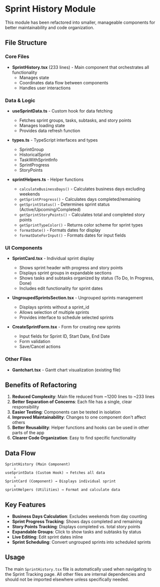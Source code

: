# Sprint History Module

This module has been refactored into smaller, manageable components for better maintainability and code organization.

## File Structure

### Core Files

- **SprintHistory.tsx** (233 lines) - Main component that orchestrates all functionality
  - Manages state
  - Coordinates data flow between components
  - Handles user interactions

### Data & Logic

- **useSprintData.ts** - Custom hook for data fetching
  - Fetches sprint groups, tasks, subtasks, and story points
  - Manages loading state
  - Provides data refresh function
  
- **types.ts** - TypeScript interfaces and types
  - SprintGroup
  - HistoricalSprint
  - TaskWithSprintInfo
  - SprintProgress
  - StoryPoints

- **sprintHelpers.ts** - Helper functions
  - `calculateBusinessDays()` - Calculates business days excluding weekends
  - `getSprintProgress()` - Calculates days completed/remaining
  - `getSprintStatus()` - Determines sprint status (Active/Upcoming/Completed)
  - `getSprintStoryPoints()` - Calculates total and completed story points
  - `getSprintTypeColor()` - Returns color scheme for sprint types
  - `formatDate()` - Formats dates for display
  - `formatDateForInput()` - Formats dates for input fields

### UI Components

- **SprintCard.tsx** - Individual sprint display
  - Shows sprint header with progress and story points
  - Displays sprint groups in expandable sections
  - Shows tasks and subtasks organized by status (To Do, In Progress, Done)
  - Includes edit functionality for sprint dates

- **UngroupedSprintsSection.tsx** - Ungrouped sprints management
  - Displays sprints without a sprint_id
  - Allows selection of multiple sprints
  - Provides interface to schedule selected sprints

- **CreateSprintForm.tsx** - Form for creating new sprints
  - Input fields for Sprint ID, Start Date, End Date
  - Form validation
  - Save/Cancel actions

### Other Files

- **Gantchart.tsx** - Gantt chart visualization (existing file)

## Benefits of Refactoring

1. **Reduced Complexity**: Main file reduced from ~1200 lines to ~233 lines
2. **Better Separation of Concerns**: Each file has a single, clear responsibility
3. **Easier Testing**: Components can be tested in isolation
4. **Improved Maintainability**: Changes to one component don't affect others
5. **Better Reusability**: Helper functions and hooks can be used in other parts of the app
6. **Clearer Code Organization**: Easy to find specific functionality

## Data Flow

```
SprintHistory (Main Component)
    ↓
useSprintData (Custom Hook) → Fetches all data
    ↓
SprintCard (Component) → Displays individual sprint
    ↓
sprintHelpers (Utilities) → Format and calculate data
```

## Key Features

- **Business Days Calculation**: Excludes weekends from day counting
- **Sprint Progress Tracking**: Shows days completed and remaining
- **Story Points Tracking**: Displays completed vs. total story points
- **Expandable Groups**: Click to show tasks and subtasks by status
- **Live Editing**: Edit sprint dates inline
- **Sprint Scheduling**: Convert ungrouped sprints into scheduled sprints

## Usage

The main `SprintHistory.tsx` file is automatically used when navigating to the Sprint Tracking page. All other files are internal dependencies and should not be imported elsewhere unless specifically needed.

